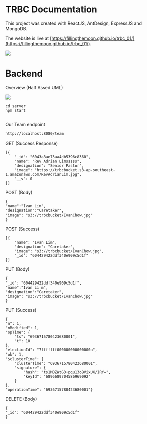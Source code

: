 # TRBC Documentation
This project was created with ReactJS, AntDesign, ExpressJS and MongoDB.

The website is live at  [https://fillingthemoon.github.io/trbc_01/](https://fillingthemoon.github.io/trbc_01/).

![ ](https://trbcbucket.s3-ap-southeast-1.amazonaws.com/diagram.JPG)

# Backend
Overview (Half Assed UML)

![ ](https://trbcbucket.s3-ap-southeast-1.amazonaws.com/Half-Ass+UML.jpg)


    cd server
    npm start

## 
Our Team endpoint

    http://localhost:8080/team
GET (Success Response)

    
    
    [{
        "_id": "6043a8ae73aa4db5396c8360",
        "name": "Rev Adrian Limsssss",
        "designation": "Senior Pastor",
        "image": "https://trbcbucket.s3-ap-southeast-1.amazonaws.com/RevAdrianLim.jpg",
        "__v": 0
    }]
POST (Body)

    {
    "name":"Ivan Lim",
    "designation":"Caretaker",
    "image": "s3://trbcbucket/IvanChow.jpg"
    }

POST (Success)
    
    [{
        "name": "Ivan Lim",
        "designation": "Caretaker",
        "image": "s3://trbcbucket/IvanChow.jpg",
        "_id": "604429422ddf340e909c5d1f"
    }]
PUT (Body)

    {
    "_id": "604429422ddf340e909c5d1f",
    "name":"Ivan Li m",
    "designation":"Caretaker",
    "image": "s3://trbcbucket/IvanChow.jpg"
    }

PUT (Success)

    {
    "n": 1,
    "nModified": 1,
    "opTime": {
        "ts": "6936715780423680001",
        "t": 10
    },
    "electionId": "7fffffff000000000000000a",
    "ok": 1,
    "$clusterTime": {
        "clusterTime": "6936715780423680001",
        "signature": {
            "hash": "ts1MDZWtG3+pqu13oBVixUX/IRY=",
            "keyId": "6896689704586969092"
        }
    },
    "operationTime": "6936715780423680001"}
DELETE (Body)

    {
    "_id": "604429422ddf340e909c5d1f"
    }



